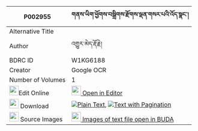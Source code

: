 |P002955|གནས་ཡིག་ཕྱོགས་བསྒྲིགས་རྫོགས་ལྡན་གསར་པའི་འོད་སྣང་། 
| --- | --- 
|Alternative Title |
|Author| འགྱུར་མེད་རྡོ་རྗེ།
|BDRC ID | W1KG6188
|Creator | Google OCR
|Number of Volumes| 1
|<img width="25" src="https://img.icons8.com/color/25/000000/edit-property.png">Edit Online| [<img width="25" src="https://avatars.githubusercontent.com/u/45091458?s=200&v=4"> Open in Editor](http://editor.openpecha.org/P002955)
|<img width="25" src="https://img.icons8.com/fluent/48/000000/download-2.png"/>  Download | [![](https://img.icons8.com/color/20/000000/txt.png)Plain Text](https://github.com/Openpecha/P002955/releases/download/v1/neyik_chok_drik_dzok_den_sarpa_plain_P002955.zip), [![](https://img.icons8.com/color/20/000000/txt.png)Text with Pagination](https://github.com/Openpecha/P002955/releases/download/v1/neyik_chok_drik_dzok_den_sarpa_pages_P002955.zip)
|<img width="25" src="https://img.icons8.com/plasticine/100/000000/pictures-folder.png"/>  Source Images | [<img width="25" src="https://library.bdrc.io/icons/BUDA-small.svg"> Images of text file open in BUDA](https://library.bdrc.io/show/bdr:W1KG6188)